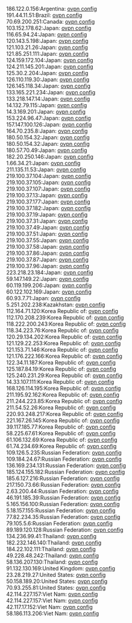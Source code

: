 186.122.0.156:Argentina: [ovpn config](vpn/186_122_0_156.ovpn)  
191.44.11.51:Brazil: [ovpn config](vpn/191_44_11_51.ovpn)  
70.69.200.251:Canada: [ovpn config](vpn/70_69_200_251.ovpn)  
103.152.178.62:Japan: [ovpn config](vpn/103_152_178_62.ovpn)  
116.65.94.24:Japan: [ovpn config](vpn/116_65_94_24.ovpn)  
120.143.5.198:Japan: [ovpn config](vpn/120_143_5_198.ovpn)  
121.103.21.26:Japan: [ovpn config](vpn/121_103_21_26.ovpn)  
121.85.251.111:Japan: [ovpn config](vpn/121_85_251_111.ovpn)  
124.159.172.104:Japan: [ovpn config](vpn/124_159_172_104.ovpn)  
124.211.145.201:Japan: [ovpn config](vpn/124_211_145_201.ovpn)  
125.30.2.204:Japan: [ovpn config](vpn/125_30_2_204.ovpn)  
126.110.119.30:Japan: [ovpn config](vpn/126_110_119_30.ovpn)  
126.145.118.34:Japan: [ovpn config](vpn/126_145_118_34.ovpn)  
133.165.221.234:Japan: [ovpn config](vpn/133_165_221_234.ovpn)  
133.218.147.14:Japan: [ovpn config](vpn/133_218_147_14.ovpn)  
14.132.79.115:Japan: [ovpn config](vpn/14_132_79_115.ovpn)  
14.3.169.201:Japan: [ovpn config](vpn/14_3_169_201.ovpn)  
153.224.96.47:Japan: [ovpn config](vpn/153_224_96_47.ovpn)  
157.147.100.126:Japan: [ovpn config](vpn/157_147_100_126.ovpn)  
164.70.235.8:Japan: [ovpn config](vpn/164_70_235_8.ovpn)  
180.50.154.32:Japan: [ovpn config](vpn/180_50_154_32.ovpn)  
180.50.154.32:Japan: [ovpn config](vpn/180_50_154_32.ovpn)  
180.57.70.49:Japan: [ovpn config](vpn/180_57_70_49.ovpn)  
182.20.250.146:Japan: [ovpn config](vpn/182_20_250_146.ovpn)  
1.66.34.21:Japan: [ovpn config](vpn/1_66_34_21.ovpn)  
211.135.11.53:Japan: [ovpn config](vpn/211_135_11_53.ovpn)  
219.100.37.104:Japan: [ovpn config](vpn/219_100_37_104.ovpn)  
219.100.37.105:Japan: [ovpn config](vpn/219_100_37_105.ovpn)  
219.100.37.107:Japan: [ovpn config](vpn/219_100_37_107.ovpn)  
219.100.37.13:Japan: [ovpn config](vpn/219_100_37_13.ovpn)  
219.100.37.177:Japan: [ovpn config](vpn/219_100_37_177.ovpn)  
219.100.37.182:Japan: [ovpn config](vpn/219_100_37_182.ovpn)  
219.100.37.19:Japan: [ovpn config](vpn/219_100_37_19.ovpn)  
219.100.37.31:Japan: [ovpn config](vpn/219_100_37_31.ovpn)  
219.100.37.49:Japan: [ovpn config](vpn/219_100_37_49.ovpn)  
219.100.37.51:Japan: [ovpn config](vpn/219_100_37_51.ovpn)  
219.100.37.55:Japan: [ovpn config](vpn/219_100_37_55.ovpn)  
219.100.37.58:Japan: [ovpn config](vpn/219_100_37_58.ovpn)  
219.100.37.86:Japan: [ovpn config](vpn/219_100_37_86.ovpn)  
219.100.37.87:Japan: [ovpn config](vpn/219_100_37_87.ovpn)  
219.100.37.96:Japan: [ovpn config](vpn/219_100_37_96.ovpn)  
223.218.23.184:Japan: [ovpn config](vpn/223_218_23_184.ovpn)  
59.147.149.22:Japan: [ovpn config](vpn/59_147_149_22.ovpn)  
60.119.199.206:Japan: [ovpn config](vpn/60_119_199_206.ovpn)  
60.122.102.169:Japan: [ovpn config](vpn/60_122_102_169.ovpn)  
60.93.7.71:Japan: [ovpn config](vpn/60_93_7_71.ovpn)  
5.251.202.238:Kazakhstan: [ovpn config](vpn/5_251_202_238.ovpn)  
112.164.71.120:Korea Republic of: [ovpn config](vpn/112_164_71_120.ovpn)  
112.170.208.239:Korea Republic of: [ovpn config](vpn/112_170_208_239.ovpn)  
118.222.200.243:Korea Republic of: [ovpn config](vpn/118_222_200_243.ovpn)  
118.34.223.76:Korea Republic of: [ovpn config](vpn/118_34_223_76.ovpn)  
120.29.134.202:Korea Republic of: [ovpn config](vpn/120_29_134_202.ovpn)  
121.129.22.253:Korea Republic of: [ovpn config](vpn/121_129_22_253.ovpn)  
121.153.71.146:Korea Republic of: [ovpn config](vpn/121_153_71_146.ovpn)  
121.176.222.166:Korea Republic of: [ovpn config](vpn/121_176_222_166.ovpn)  
122.34.11.187:Korea Republic of: [ovpn config](vpn/122_34_11_187.ovpn)  
125.187.84.19:Korea Republic of: [ovpn config](vpn/125_187_84_19.ovpn)  
125.240.231.29:Korea Republic of: [ovpn config](vpn/125_240_231_29.ovpn)  
14.33.107.111:Korea Republic of: [ovpn config](vpn/14_33_107_111.ovpn)  
168.126.114.195:Korea Republic of: [ovpn config](vpn/168_126_114_195.ovpn)  
211.195.92.162:Korea Republic of: [ovpn config](vpn/211_195_92_162.ovpn)  
211.244.223.85:Korea Republic of: [ovpn config](vpn/211_244_223_85.ovpn)  
211.54.52.26:Korea Republic of: [ovpn config](vpn/211_54_52_26.ovpn)  
220.93.248.217:Korea Republic of: [ovpn config](vpn/220_93_248_217.ovpn)  
221.167.26.145:Korea Republic of: [ovpn config](vpn/221_167_26_145.ovpn)  
39.117.185.77:Korea Republic of: [ovpn config](vpn/39_117_185_77.ovpn)  
58.225.67.61:Korea Republic of: [ovpn config](vpn/58_225_67_61.ovpn)  
61.106.132.69:Korea Republic of: [ovpn config](vpn/61_106_132_69.ovpn)  
61.74.234.69:Korea Republic of: [ovpn config](vpn/61_74_234_69.ovpn)  
109.126.5.235:Russian Federation: [ovpn config](vpn/109_126_5_235.ovpn)  
109.184.24.67:Russian Federation: [ovpn config](vpn/109_184_24_67.ovpn)  
136.169.234.131:Russian Federation: [ovpn config](vpn/136_169_234_131.ovpn)  
185.124.155.182:Russian Federation: [ovpn config](vpn/185_124_155_182.ovpn)  
185.6.127.216:Russian Federation: [ovpn config](vpn/185_6_127_216.ovpn)  
217.150.73.66:Russian Federation: [ovpn config](vpn/217_150_73_66.ovpn)  
2.63.200.44:Russian Federation: [ovpn config](vpn/2_63_200_44.ovpn)  
46.191.185.39:Russian Federation: [ovpn config](vpn/46_191_185_39.ovpn)  
5.165.156.100:Russian Federation: [ovpn config](vpn/5_165_156_100.ovpn)  
5.18.157.155:Russian Federation: [ovpn config](vpn/5_18_157_155.ovpn)  
77.82.234.35:Russian Federation: [ovpn config](vpn/77_82_234_35.ovpn)  
79.105.5.6:Russian Federation: [ovpn config](vpn/79_105_5_6.ovpn)  
89.189.120.128:Russian Federation: [ovpn config](vpn/89_189_120_128.ovpn)  
134.236.99.41:Thailand: [ovpn config](vpn/134_236_99_41.ovpn)  
182.232.146.140:Thailand: [ovpn config](vpn/182_232_146_140.ovpn)  
184.22.102.111:Thailand: [ovpn config](vpn/184_22_102_111.ovpn)  
49.228.48.242:Thailand: [ovpn config](vpn/49_228_48_242.ovpn)  
58.136.207.130:Thailand: [ovpn config](vpn/58_136_207_130.ovpn)  
91.132.130.169:United Kingdom: [ovpn config](vpn/91_132_130_169.ovpn)  
23.28.219.27:United States: [ovpn config](vpn/23_28_219_27.ovpn)  
50.158.189.20:United States: [ovpn config](vpn/50_158_189_20.ovpn)  
70.93.255.81:United States: [ovpn config](vpn/70_93_255_81.ovpn)  
42.114.227.157:Viet Nam: [ovpn config](vpn/42_114_227_157.ovpn)  
42.114.227.157:Viet Nam: [ovpn config](vpn/42_114_227_157.ovpn)  
42.117.17.152:Viet Nam: [ovpn config](vpn/42_117_17_152.ovpn)  
58.186.113.206:Viet Nam: [ovpn config](vpn/58_186_113_206.ovpn)  
